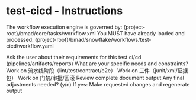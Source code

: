 # test-cicd - Instructions

<critical>The workflow execution engine is governed by: {project-root}/bmad/core/tasks/workflow.xml</critical>
<critical>You MUST have already loaded and processed: {project-root}/bmad/snowflake/workflows/test-cicd/workflow.yaml</critical>

<workflow>

<step n="1" goal="Understand Requirements">
<action>Ask the user about their requirements for this test ci/cd (pipelines/artifacts/reports)</action>
<ask>What are your specific needs and constraints?</ask>
</step>

<step n="2" goal="流水线阶段（lint/test/contract/e2e）">
<action>Work on 流水线阶段（lint/test/contract/e2e）</action>
<template-output section="pipelines"/>
</step>

<step n="3" goal="工件（Junit/XML/证据包）">
<action>Work on 工件（junit/xml/证据包）</action>
<template-output section="artifacts"/>
</step>

<step n="4" goal="门禁/审批/回滚">
<action>Work on 门禁/审批/回滚</action>
<template-output section="governance"/>
</step>

<step n="5" goal="Review and Finalize">
<action>Review complete document output</action>
<ask>Any final adjustments needed? (y/n)</ask>
<check>If yes:</check>
  <action>Make requested changes and regenerate output</action>
</step>

</workflow>
